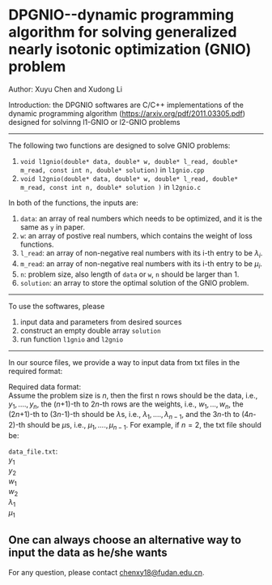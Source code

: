 # DPGNIO--dynamic programming algorithm for solving generalized nearly isotonic optimization (GNIO) problem

Author: Xuyu Chen and Xudong Li 

Introduction: the DPGNIO softwares are C/C++ implementations of the dynamic programming algorithm (https://arxiv.org/pdf/2011.03305.pdf) designed for solvinng l1-GNIO or l2-GNIO problems 

------------------------------------------------------------------------------------------------
The following two functions are designed to solve GNIO problems: 
1. `void l1gnio(double* data, double* w, double* l_read, double* m_read, const int n, double* solution)` in `l1gnio.cpp`
2. `void l2gnio(double* data, double* w, double* l_read, double* m_read, const int n, double* solution )` in `l2gnio.c`


In both of the functions, the inputs are:
1. `data`: an array of real numbers which needs to be optimized, and it is the same as `y` in paper. <br>
2. `w`: an array of postive real numbers, which contains the weight of loss functions. <br>
3. `l_read`: an array of non-negative real numbers with its i-th entry to be $\lambda_i$. <br>
4. `m_read`: an array of non-negative real numbers with its i-th entry to be $\mu_i$. <br>  
5. `n`: problem size, also length of `data` or `w`, `n` should be larger than 1.<br>
6. `solution`: an array to store the optimal solution of the GNIO problem. 

-----------------------------------------------------------------------------------------------
To use the softwares, please


1. input data and parameters from desired sources
2. construct an empty double array `solution` 
3. run function `l1gnio` and `l2gnio`


-------------------------------------------------------------------------------------------------
In our source files, we provide a way to input data from txt files in the required format:

Required data format: <br>
Assume the problem size is $n$, then the first n rows should be the data, i.e., $y_1,....,y_n$, the ($n$+1)-th to 2$n$-th rows are the weights, i.e., $w_1,...,w_n$, the (2$n$+1)-th to (3$n$-1)-th should be $\lambda$s, i.e., $\lambda_1,....,\lambda_{n-1}$, and the 3$n$-th to (4$n$-2)-th should be $\mu$s, i.e., $\mu_1,....,\mu_{n-1}$. For example, if $n=2$, the txt file should be:

`data_file.txt`: <br>
$y_1$ <br>
$y_2$ <br>
$w_1$ <br>
$w_2$ <br>
$\lambda_1$<br>
$\mu_1$<br>


One can always choose an alternative way to input the data as he/she wants
------------------------------------------------------------------------------------------------------



For any question, please contact chenxy18@fudan.edu.cn. 

